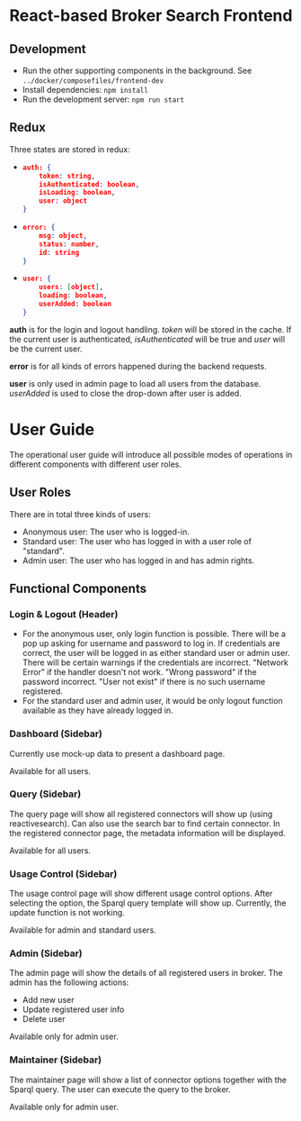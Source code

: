 # React-based Broker Search Frontend

## Development
- Run the other supporting components in the background. See `../docker/composefiles/frontend-dev`
- Install dependencies: `npm install`
- Run the development server: `npm run start`

## Redux

Three states are stored in redux:

- ```json
  auth: {
      token: string,
      isAuthenticated: boolean,
      isLoading: boolean,
      user: object
  }
  ```

- ```json
  error: {
      msg: object,
      status: number,
      id: string
  }
  ```

- ```json
  user: {
      users: [object],
      loading: boolean,
      userAdded: boolean
  }
  ```

**auth** is for the login and logout handling. *token* will be stored in the cache. If the current user is authenticated, *isAuthenticated* will be true and *user* will be the current user.

**error** is for all kinds of errors happened during the backend requests.

**user** is only used in admin page to load all users from the database. *userAdded* is used to close the drop-down after user is added.

# User Guide

The operational user guide will introduce all possible modes of operations in different components with different user roles.

## User Roles

There are in total three kinds of users:

- Anonymous user:  The user who is logged-in.
- Standard user: The user who has logged in with a user role of "standard".
- Admin user: The user who has logged in and has admin rights.

## Functional Components

### Login & Logout (Header)

- For the anonymous user, only login function is possible. There will be a pop up asking for username and password to log in. If credentials are correct, the user will be logged in as either standard user or admin user. There will be certain warnings if the credentials are incorrect. "Network Error"  if the handler doesn't not work. "Wrong password" if the password incorrect. "User not exist" if there is no such username registered.
- For the standard user and admin user, it would be only logout function available as they have already logged in.

### Dashboard (Sidebar)

Currently use mock-up data to present a dashboard page.

Available for all users.

### Query (Sidebar)

The query page will show all registered connectors will show up (using reactivesearch). Can also use the search bar to find certain connector. In the registered connector page, the metadata information will be displayed.

Available for all users.

### Usage Control (Sidebar)

The usage control page will show different usage control options. After selecting the option, the Sparql query template will show up. Currently, the update function is not working.

Available for admin and standard users.

### Admin (Sidebar)

The admin page will show the details of all registered users in broker. The admin has the following actions:

-  Add new user
- Update registered user info
- Delete user

Available only for admin user.

### Maintainer (Sidebar)

The maintainer page will show a list of connector options together with the Sparql query. The user can execute the query to the broker.

Available only for admin user.

